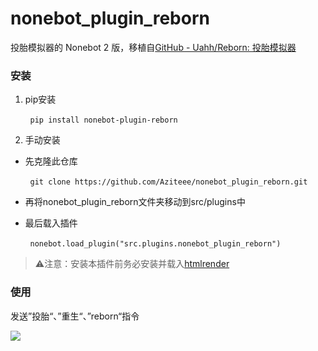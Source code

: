 # nonebot_plugin_reborn

投胎模拟器的 Nonebot 2 版，移植自[GitHub - Uahh/Reborn: 投胎模拟器](https://github.com/Uahh/Reborn)

### 安装

1. pip安装

        `pip install nonebot-plugin-reborn`

2. 手动安装
- 先克隆此仓库

        `git clone https://github.com/Aziteee/nonebot_plugin_reborn.git`

- 再将nonebot_plugin_reborn文件夹移动到src/plugins中

- 最后载入插件

        `nonebot.load_plugin("src.plugins.nonebot_plugin_reborn")`

> ⚠️注意：安装本插件前务必安装并载入[htmlrender](https://github.com/kexue-z/nonebot-plugin-htmlrender)

### 使用

发送”投胎“、”重生“、”reborn“指令

![](https://s1.ax1x.com/2022/11/08/xzeZ8S.jpg)
